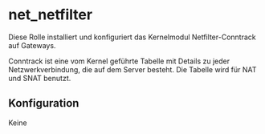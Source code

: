 # net_netfilter

Diese Rolle installiert und konfiguriert das Kernelmodul Netfilter-Conntrack auf Gateways.
 
Conntrack ist eine vom Kernel geführte Tabelle mit Details zu jeder Netzwerkverbindung, die auf dem Server besteht.
Die Tabelle wird für NAT und SNAT benutzt.

## Konfiguration
Keine
